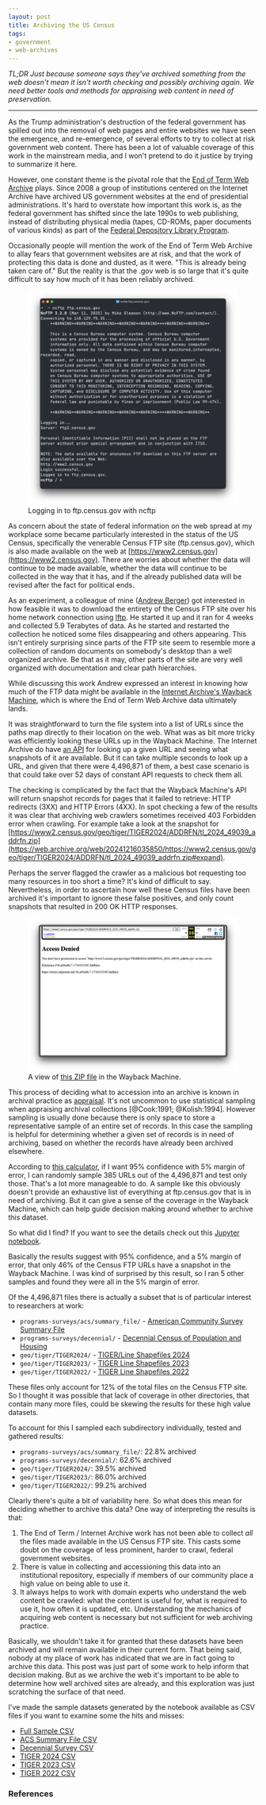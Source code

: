 ```yaml
---
layout: post
title: Archiving the US Census
tags:
- government
- web-archives 
---
```


*TL;DR Just because someone says they've archived something from the web doesn't mean it isn't worth checking and possibly archiving again. We need better tools and methods for appraising web content in need of preservation.*

---

As the Trump administration's destruction of the federal government has spilled out into the removal of web pages and entire websites we have seen the emergence, and re-emergence, of several efforts to try to collect at risk government web content. There has been a lot of valuable coverage of this work in the mainstream media, and I won't pretend to do it justice by trying to summarize it here.

However, one constant theme is the pivotal role that the [End of Term Web Archive] plays. Since 2008 a group of institutions centered on the Internet Archive have archived US government websites at the end of presidential administrations. It's hard to overstate how important this work is, as the federal government has shifted since the late 1990s to web publishing, instead of distributing physical media (tapes, CD-ROMs, paper documents of various kinds) as part of the [Federal Depository Library Program].

Occasionally people will mention the work of the End of Term Web Archive to allay fears that government websites are at risk, and that the work of protecting this data is done and dusted, as it were. "This is already being taken care of." But the reality is that the .gov web is so large that it's quite difficult to say how much of it has been reliably archived.

<figure>
  <img class="img-fluid" src="/images/census-ftp.png">
  <figcaption>Logging in to ftp.census.gov with ncftp</figcaption>
</figure>

As concern about the state of federal information on the web spread at my workplace some became particularly interested in the status of the US Census, specifically the venerable Census FTP site (ftp.census.gov), which is also made available on the web at [https://www2.census.gov](https://www2.census.gov). There are worries about whether the data will continue to be made available, whether the data will continue to be collected in the way that it has, and if the already published data will be revised after the fact for political ends.

As an experiment, a colleague of mine ([Andrew Berger]) got interested in how feasible it was to download the entirety of the Census FTP site over his home network connection using [lftp]. He started it up and it ran for 4 weeks and collected 5.9 Terabytes of data. As he started and restarted the collection he noticed some files disappearing and others appearing. This isn't entirely surprising since parts of the FTP site seem to resemble more a collection of random documents on somebody's desktop than a well organized archive. Be that as it may, other parts of the site are very well organized with documentation and clear path hierarchies.

While discussing this work Andrew expressed an interest in knowing how much of the FTP data might be available in the [Internet Archive's Wayback Machine], which is where the End of Term Web Archive data ultimately lands.

It was straightforward to turn the file system into a list of URLs since the paths map directly to their location on the web. What was as bit more tricky was efficiently looking these URLs up in the Wayback Machine. The Internet Archive do have [an API] for looking up a given URL and seeing what snapshots of it are available. But it can take multiple seconds to look up a URL, and given that there were 4,496,871 of them, a best case scenario is that could take over 52 days of constant API requests to check them all.

The checking is complicated by the fact that the Wayback Machine's API will return snapshot records for pages that it failed to retrieve: HTTP redirects (3XX) and HTTP Errors (4XX). In spot checking a few of the results it was clear that archiving web crawlers sometimes received 403 Forbidden error when crawling. For example take a look at the snapshot for [https://www2.census.gov/geo/tiger/TIGER2024/ADDRFN/tl_2024_49039_addrfn.zip](https://web.archive.org/web/20241216035850/https://www2.census.gov/geo/tiger/TIGER2024/ADDRFN/tl_2024_49039_addrfn.zip#expand).

Perhaps the server flagged the crawler as a malicious bot requesting too many resources in too short a time? It's kind of difficult to say. Nevertheless, in order to ascertain how well these Census files have been archived it's important to ignore these false positives, and only count snapshots that resulted in 200 OK HTTP responses.

<figure>
  <img class="img-fluid" src="/images/census-403.png">
  <figcaption>A view of <a href="https://www2.census.gov/geo/tiger/TIGER2024/ADDRFN/tl_2024_49039_addrfn.zip">this ZIP file</a> in the Wayback Machine.</figcaption>
</figure>

This process of deciding what to accession into an archive is known in archival practice as [appraisal]. It's not uncommon to use statistical sampling when appraising archival collections [@Cook:1991; @Kolish:1994]. However sampling is usually done because there is only space to store a representative sample of an entire set of records. In this case the sampling is helpful for determining whether a given set of records is in need of archiving, based on whether the records have already been archived elsewhere.

According to [this calculator], if I want 95% confidence with 5% margin of error, I can randomly sample 385 URLs out of the 4,496,871 and test only those. That's a lot more manageable to do. A sample like this obviously doesn't provide an exhaustive list of everything at ftp.census.gov that is in need of archiving. But it can give a sense of the coverage in the Wayback Machine, which can help guide decision making around whether to archive this dataset.

So what did I find? If you want to see the details check out this [Jupyter notebook].

Basically the results suggest with 95% confidence, and a 5% margin of error, that only 46% of the Census FTP URLs have a snapshot in the Wayback Machine. I was kind of surprised by this result, so I ran 5 other samples and found they were all in the 5% margin of error.

Of the 4,496,871 files there is actually a subset that is of particular interest to researchers at work:

* `programs-surveys/acs/summary_file/` - [American Community Survey Summary File](https://www.census.gov/programs-surveys/acs/data/summary-file.html)
* `programs-surveys/decennial/` - [Decennial Census of Population and Housing](https://www.census.gov/programs-surveys/decennial-census.html)
* `geo/tiger/TIGER2024/` - [TIGER/Line Shapefiles 2024](https://www.census.gov/geographies/mapping-files/time-series/geo/tiger-line-file.html)
* `geo/tiger/TIGER2023/` - [TIGER Line Shapefiles 2023](https://www.census.gov/geographies/mapping-files/time-series/geo/tiger-line-file.html)
* `geo/tiger/TIGER2022/` - [TIGER Line Shapefiles 2022](https://www.census.gov/geographies/mapping-files/time-series/geo/tiger-line-file.html)

These files only account for 12% of the total files on the Census FTP site. So I thought it was possible that lack of coverage in other directories, that contain many more files, could be skewing the results for these high value datasets.

To account for this I sampled each subdirectory individually, tested and gathered results:

* `programs-surveys/acs/summary_file/`: 22.8% archived
* `programs-surveys/decennial/`: 62.6%  archived
* `geo/tiger/TIGER2024/`: 39.5% archived
* `geo/tiger/TIGER2023/`: 86.0% archived
* `geo/tiger/TIGER2022/`: 99.2% archived

Clearly there's quite a bit of variability here. So what does this mean for deciding whether to archive this data? One way of interpreting the results is that:

1. The End of Term / Internet Archive work has not been able to collect *all* the files made available in the US Census FTP site. This casts some doubt on the coverage of less prominent, harder to crawl, federal government websites.
2. There is value in collecting and accessioning this data into an institutional repository, especially if members of our community place a high value on being able to use it.
3. It always helps to work with domain experts who understand the web content be crawled: what the content is useful for, what is required to use it, how often it is updated, etc. Understanding the mechanics of acquiring web content is necessary but not sufficient for web archiving practice.

Basically, we shouldn't take it for granted that these datasets have been archived and will remain available in their current form. That being said, nobody at my place of work has indicated that we are in fact going to archive this data. This post was just part of some work to help inform that decision making. But as we archive the web it's important to be able to determine how well archived sites are already, and this exploration was just scratching the surface of that need.

I've made the sample datasets generated by the notebook available as CSV files if you want to examine some the hits and misses:

* [Full Sample CSV](https://media.githubusercontent.com/media/edsu/notebooks/refs/heads/main/data/census-sample.csv)
* [ACS Summary File CSV](https://media.githubusercontent.com/media/edsu/notebooks/refs/heads/main/data/census-summary-file.csv)
* [Decennial Survey CSV](https://github.com/edsu/notebooks/raw/refs/heads/main/data/census-decennial.csv)
* [TIGER 2024 CSV](https://github.com/edsu/notebooks/raw/refs/heads/main/data/census-tiger2024.csv)
* [TIGER 2023 CSV](https://github.com/edsu/notebooks/raw/refs/heads/main/data/census-tiger2023.csv)
* [TIGER 2022 CSV](https://github.com/edsu/notebooks/raw/refs/heads/main/data/census-tiger2022.csv)

### References

[Jupyter notebook]: https://github.com/edsu/notebooks/blob/main/CensusFTP.ipynb
[End of Term Web Archive]: https://eotarchive.org/about/
[Federal Depository Library Program]: https://en.wikipedia.org/wiki/Federal_Depository_Library_Program
[lftp]: https://lftp.yar.ru/
[Internet Archive's Wayback Machine]: https://archive.org/web/
[an API]: https://archive.org/developers/wayback-cdx-server.html
[this calculator]: https://www.calculator.net/sample-size-calculator.html?type=1&cl=95&ci=5&pp=50&ps=4496871&x=Calculate
[Andrew Berger]: https://profiles.stanford.edu/andrew-berger
[appraisal]: https://dictionary.archivists.org/entry/appraisal.html
